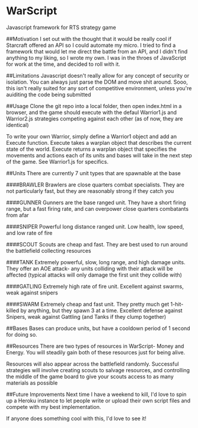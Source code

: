 # WarScript
Javascript framework for RTS strategy game

##Motivation
I set out with the thought that it would be really cool if Starcraft offered an API so I could automate my micro.  I tried to find a framework that would let me direct the battle from an API, and I didn't find anything to my liking, so I wrote my own.  I was in the throes of JavaScript for work at the time, and decided to roll with it.

##Limitations
Javascript doesn't really allow for any concept of security or isolation.  You can always just parse the DOM and move shit around.  Sooo, this isn't really suited for any sort of competitive environment, unless you're auiditing the code being submitted

##Usage
Clone the git repo into a local folder, then open index.html in a browser, and the game should execute with the defaul Warrior1.js and Warrior2.js strategies competing against each other (as of now, they are identical)

To write your own Warrior, simply define a Warrior1 object and add an Execute function.  Execute takes a warplan object that describes the current state of the world.  Execute returns a warplan object that specifies the movements and actions each of its units and bases will take in the next step of the game.  See Warrior1.js for specifics.

##Units
There are currently 7 unit types that are spawnable at the base

####BRAWLER
Brawlers are close quarters combat specialists.  They are not particularly fast, but they are reasonably strong if they catch you

####GUNNER
Gunners are the base ranged unit.  They have a short firing range, but a fast firing rate, and can overpower close quarters combatants from afar

####SNIPER
Powerful long distance ranged unit.  Low health, low speed, and low rate of fire

####SCOUT
Scouts are cheap and fast.  They are best used to run around the battlefield collecting resources

####TANK
Extremely powerful, slow, long range, and high damage units.  They offer an AOE attack- any units colliding with their attack will be affected (typical attacks will only damage the first unit they collide with)

####GATLING
Extremely high rate of fire unit.  Excellent against swarms, weak against snipers

####SWARM
Extremely cheap and fast unit.  They pretty much get 1-hit-killed by anything, but they spawn 3 at a time.  Excellent defense against Snipers, weak against Gattling (and Tanks if they clump together)

##Bases
Bases can produce units, but have a cooldown period of 1 second for doing so.

##Resources
There are two types of resources in WarScript- Money and Energy.  You will steadily gain both of these resources just for being alive.

Resources will also appear across the battlefield randomly.  Successful strategies will involve creating scouts to salvage resources, and controlling the middle of the game board to give your scouts access to as many materials as possible

##Future Improvements
Next time I have a weekend to kill, I'd love to spin up a Heroku instance to let people write or upload their own script files and compete with my best implementation.

If anyone does something cool with this, I'd love to see it!
